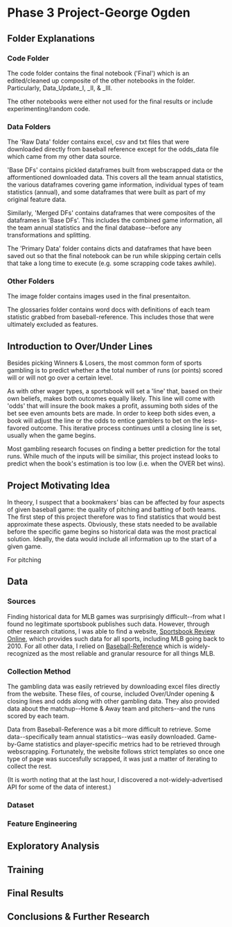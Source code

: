 # Phase 3 Project-George Ogden
## Folder Explanations
### Code Folder
The code folder contains the final notebook ('Final') which is an edited/cleaned up composite of the other notebooks in the folder.  Particularly, Data_Update_I, _II, & _III.

The other notebooks were either not used for the final results or include experimenting/random code.

### Data Folders
The 'Raw Data' folder contains excel, csv and txt files that were downloaded directly from baseball reference except for the odds_data file which came from my other data source.  

'Base DFs' contains pickled dataframes built from webscrapped data or the afformentioned downloaded data.  This covers all the team annual statistics, the various dataframes covering game information, individual types of team statistics (annual), and some dataframes that were built as part of my original feature data.

Similarly, 'Merged DFs' contains dataframes that were composites of the dataframes in 'Base DFs'.  This includes the combined game information, all the team annual statistics and the final database--before any transformations and splitting.

The 'Primary Data' folder contains dicts and dataframes that have been saved out so that the final notebook can be run while skipping certain cells that take a long time to execute (e.g. some scrapping code takes awhile).

### Other Folders
The image folder contains images used in the final presentaiton.

The glossaries folder contains word docs with definitions of each team statistic grabbed from baseball-reference.  This includes those that were ultimately excluded as features.

## Introduction to Over/Under Lines
Besides picking Winners & Losers, the most common form of sports gambling is to predict whether a the total number of runs (or points) scored will or will not go over a certain level.

As with other wager types, a sportsbook will set a 'line' that, based on their own beliefs, makes both outcomes equally likely.  This line will come with 'odds' that will insure the book makes a profit, assuming both sides of the bet see even amounts bets are made.  In order to keep both sides even, a book will adjust the line or the odds to entice gamblers to bet on the less-favored outcome.  This iterative process continues until a closing line is set, usually when the game begins.
 
Most gambling research focuses on finding a better prediction for the total runs.  While much of the inputs will be similiar, this project instead looks to predict when the book's estimation is too low (i.e. when the OVER bet wins).  

## Project Motivating Idea
In theory, I suspect that a bookmakers' bias can be affected by four aspects of given baseball game: the quality of pitching and batting of both teams.  The first step of this project therefore was to find statistics that would best approximate these aspects.  Obviously, these stats needed to be available before the specific game begins so historical data was the most practical solution.  Ideally, the data would include all information up to the start of a given game.  

For pitching

## Data
### Sources
 Finding historical data for MLB games was surprisingly difficult--from what I found no legitimate sportsbook publishes such data.  However, through other research citations, I was able to find a website, [Sportsbook Review Online](https://www.sportsbookreviewsonline.com/scoresoddsarchives/mlb/mlboddsarchives.htm), which provides such data for all sports, including MLB going back to 2010.  For all other data, I relied on [Baseball-Reference](Baseball-Reference.com) which is widely-recognized as the most reliable and granular resource for all things MLB.

### Collection Method
The gambling data was easily retrieved by downloading excel files directly from the website.  These files, of course, included Over/Under opening & closing lines and odds along with other gambling data.  They also provided data about the matchup--Home & Away team and pitchers--and the runs scored by each team.

Data from Baseball-Reference was a bit more difficult to retrieve.  Some data--specifically team annual statistics--was easily downloaded.  Game-by-Game statistics and player-specific metrics had to be retrieved through webscrapping.  Fortunately, the website follows strict templates so once one type of page was succesfully scrapped, it was just a matter of iterating to collect the rest.  

(It is worth noting that at the last hour, I discovered a not-widely-advertised API for some of the data of interest.)

### Dataset

### Feature Engineering


## Exploratory Analysis


## Training


## Final Results


## Conclusions & Further Research

 
